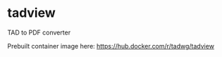 # tadview
TAD to PDF converter

Prebuilt container image here: https://hub.docker.com/r/tadwg/tadview
